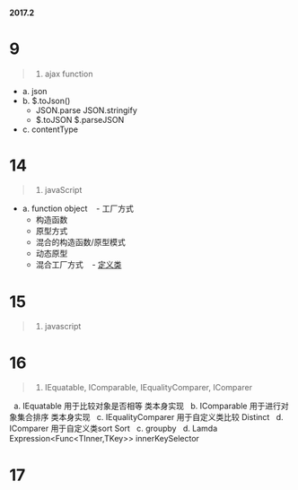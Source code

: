 #### 2017.2

# 9
> 1. ajax function
   - a. json
   - b. $.toJson()
      - JSON.parse   JSON.stringify
      -  $.toJSON $.parseJSON
   - c. contentType

# 14
> 1. javaScript
  - a. function object
    - 工厂方式
    - 构造函数
    - 原型方式
    - 混合的构造函数/原型模式
    - 动态原型
    - 混合工厂方式
    - [定义类](http://blog.csdn.net/gavin_luo/article/details/5979441)
    
 # 15
 > 1. javascript
 
 # 16
 > 1. IEquatable<T>, IComparable<T>, IEqualityComparer<T>, IComparer<T>
 
   a. IEquatable<T> 用于比较对象是否相等 类本身实现
   b. IComparable<T> 用于进行对象集合排序 类本身实现
   c. IEqualityComparer<T> 用于自定义类比较 Distinct
   d. IComparer<T> 用于自定义类sort  Sort
   
   c. groupby 
   d. Lamda Expression<Func<TInner,TKey>> innerKeySelector
   
 # 17
